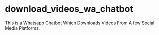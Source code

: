 # download_videos_wa_chatbot
This is a Whatsapp Chatbot Which Downloads Videos From A few Social Media Platforms.
